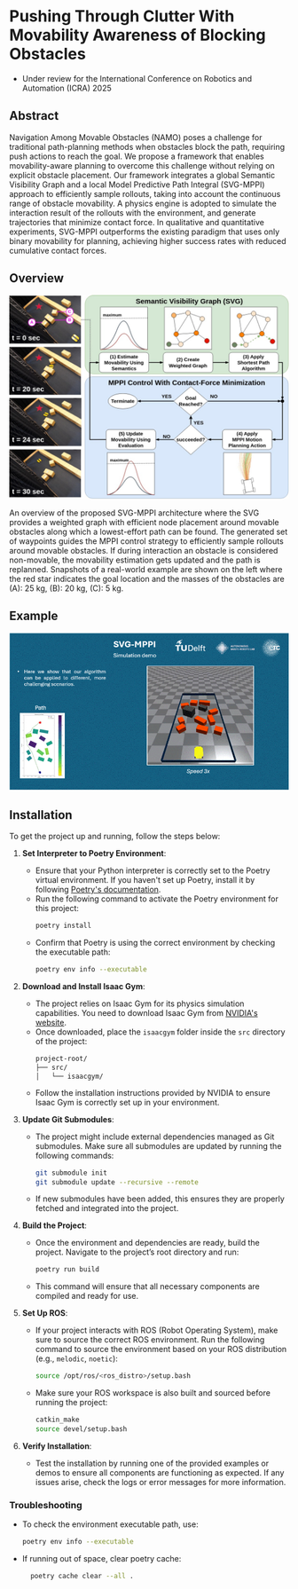 # Pushing Through Clutter With Movability Awareness of Blocking Obstacles
- Under review for the International Conference on Robotics and Automation (ICRA) 2025

## Abstract
Navigation Among Movable Obstacles (NAMO) poses a challenge for traditional path-planning methods when obstacles block the path, requiring push actions to reach the goal. We propose a framework that enables movability-aware planning to overcome this challenge without relying on explicit obstacle placement. Our framework integrates a global Semantic Visibility Graph and a local Model Predictive Path Integral (SVG-MPPI) approach to efficiently sample rollouts, taking into account the continuous range of obstacle movability. A physics engine is adopted to simulate the interaction result of the rollouts with the environment, and generate trajectories that minimize contact force. In qualitative and quantitative experiments, SVG-MPPI outperforms the existing paradigm that uses only binary movability for planning, achieving higher success rates with reduced cumulative contact forces.

## Overview
![SVG-MPPI Architecture Overview](docs/overview_svg_mppi.jpg)

An overview of the proposed SVG-MPPI architecture where the SVG provides a weighted graph with efficient node placement around movable obstacles along which a lowest-effort path can be found. The generated set of waypoints guides the MPPI control strategy to efficiently sample rollouts around movable obstacles. If during interaction an obstacle is considered non-movable, the movability estimation gets updated and the path is replanned. Snapshots of a real-world example are shown on the left where the red star indicates the goal location and the masses of the obstacles are (A): 25 kg, (B): 20 kg, (C): 5 kg.

## Example
![SVG-MPPI Demonstration](docs/demonstration.gif)


## Installation
To get the project up and running, follow the steps below:

1. **Set Interpreter to Poetry Environment**:
    - Ensure that your Python interpreter is correctly set to the Poetry virtual environment. If you haven't set up Poetry, install it by following [Poetry's documentation](https://python-poetry.org/docs/).
    - Run the following command to activate the Poetry environment for this project:
      ```bash
      poetry install
      ```
    - Confirm that Poetry is using the correct environment by checking the executable path:
      ```bash
      poetry env info --executable
      ```

2. **Download and Install Isaac Gym**:
    - The project relies on Isaac Gym for its physics simulation capabilities. You need to download Isaac Gym from [NVIDIA's website](https://developer.nvidia.com/isaac-gym).
    - Once downloaded, place the `isaacgym` folder inside the `src` directory of the project:
      ```
      project-root/
      ├── src/
      │   └── isaacgym/
      ```
    - Follow the installation instructions provided by NVIDIA to ensure Isaac Gym is correctly set up in your environment.

3. **Update Git Submodules**:
    - The project might include external dependencies managed as Git submodules. Make sure all submodules are updated by running the following commands:
      ```bash
      git submodule init
      git submodule update --recursive --remote
      ```
    - If new submodules have been added, this ensures they are properly fetched and integrated into the project.

4. **Build the Project**:
    - Once the environment and dependencies are ready, build the project. Navigate to the project’s root directory and run:
      ```bash
      poetry run build
      ```
    - This command will ensure that all necessary components are compiled and ready for use.

5. **Set Up ROS**:
    - If your project interacts with ROS (Robot Operating System), make sure to source the correct ROS environment. Run the following command to source the environment based on your ROS distribution (e.g., `melodic`, `noetic`):
      ```bash
      source /opt/ros/<ros_distro>/setup.bash
      ```
    - Make sure your ROS workspace is also built and sourced before running the project:
      ```bash
      catkin_make
      source devel/setup.bash
      ```

6. **Verify Installation**:
    - Test the installation by running one of the provided examples or demos to ensure all components are functioning as expected. If any issues arise, check the logs or error messages for more information.


### Troubleshooting
- To check the environment executable path, use:
  ```bash
  poetry env info --executable
  ```
- If running out of space, clear poetry cache:
  ```bash
    poetry cache clear --all .
  ```


